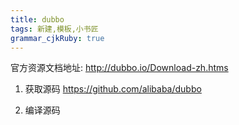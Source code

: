 ```yaml
---
title: dubbo
tags: 新建,模板,小书匠
grammar_cjkRuby: true
---
```



官方资源文档地址:
http://dubbo.io/Download-zh.htms

1. 获取源码
https://github.com/alibaba/dubbo

2. 编译源码


